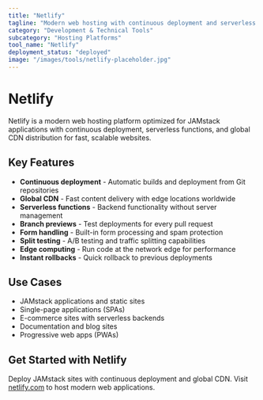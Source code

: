 ```yaml
---
title: "Netlify"
tagline: "Modern web hosting with continuous deployment and serverless functions"
category: "Development & Technical Tools"
subcategory: "Hosting Platforms"
tool_name: "Netlify"
deployment_status: "deployed"
image: "/images/tools/netlify-placeholder.jpg"
---
```


# Netlify

Netlify is a modern web hosting platform optimized for JAMstack applications with continuous deployment, serverless functions, and global CDN distribution for fast, scalable websites.

## Key Features

- **Continuous deployment** - Automatic builds and deployment from Git repositories
- **Global CDN** - Fast content delivery with edge locations worldwide
- **Serverless functions** - Backend functionality without server management
- **Branch previews** - Test deployments for every pull request
- **Form handling** - Built-in form processing and spam protection
- **Split testing** - A/B testing and traffic splitting capabilities
- **Edge computing** - Run code at the network edge for performance
- **Instant rollbacks** - Quick rollback to previous deployments

## Use Cases

- JAMstack applications and static sites
- Single-page applications (SPAs)
- E-commerce sites with serverless backends
- Documentation and blog sites
- Progressive web apps (PWAs)

## Get Started with Netlify

Deploy JAMstack sites with continuous deployment and global CDN. Visit [netlify.com](https://www.netlify.com) to host modern web applications.
